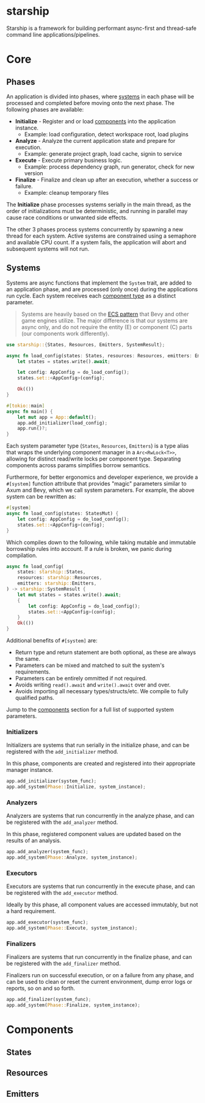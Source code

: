 # starship

Starship is a framework for building performant async-first and thread-safe command line applications/pipelines.

# Core

## Phases

An application is divided into phases, where [systems](#systems) in each phase will be processed and completed before moving onto the next phase. The following phases are available:

- **Initialize** - Register and or load [components](#components) into the application instance.
  - Example: load configuration, detect workspace root, load plugins
- **Analyze** - Analyze the current application state and prepare for execution.
  - Example: generate project graph, load cache, signin to service
- **Execute** - Execute primary business logic.
  - Example: process dependency graph, run generator, check for new version
- **Finalize** - Finalize and clean up after an execution, whether a success or failure.
  - Example: cleanup temporary files

The **Initialize** phase processes systems serially in the main thread, as the order of initializations must be deterministic, and running in parallel may cause race conditions or unwanted side effects.

The other 3 phases process systems concurrently by spawning a new thread for each system. Active systems are constrained using a semaphore and available CPU count. If a system fails, the application will abort and subsequent systems will not run.

## Systems

Systems are async functions that implement the `System` trait, are added to an application phase, and are processed (only once) during the applications run cycle. Each system receives each [component type](#components) as a distinct parameter.

> Systems are heavily based on the [ECS pattern](https://en.wikipedia.org/wiki/Entity_component_system) that Bevy and other game engines utilize. The major difference is that our systems are async only, and do not require the entity (E) or component (C) parts (our components work differently).

```rust
use starship::{States, Resources, Emitters, SystemResult};

async fn load_config(states: States, resources: Resources, emitters: Emitters) -> SystemResult {
	let states = states.write().await;

	let config: AppConfig = do_load_config();
	states.set::<AppConfig>(config);

	Ok(())
}

#[tokio::main]
async fn main() {
	let mut app = App::default();
	app.add_initializer(load_config);
	app.run()?;
}
```

Each system parameter type (`States`, `Resources`, `Emitters`) is a type alias that wraps the underlying component manager in a `Arc<RwLock<T>>`, allowing for distinct read/write locks per component type. Separating components across params simplifies borrow semantics.

Furthermore, for better ergonomics and developer experience, we provide a `#[system]` function attribute that provides "magic" parameters similar to Axum and Bevy, which we call system parameters. For example, the above system can be rewritten as:

```rust
#[system]
async fn load_config(states: StatesMut) {
	let config: AppConfig = do_load_config();
	states.set::<AppConfig>(config);
}
```

Which compiles down to the following, while taking mutable and immutable borrowship rules into account. If a rule is broken, we panic during compilation.

```rust
async fn load_config(
	states: starship::States,
	resources: starship::Resources,
	emitters: starship::Emitters,
) -> starship::SystemResult {
    let mut states = states.write().await;
    {
        let config: AppConfig = do_load_config();
        states.set::<AppConfig>(config);
    }
    Ok(())
}
```

Additional benefits of `#[system]` are:

- Return type and return statement are both optional, as these are always the same.
- Parameters can be mixed and matched to suit the system's requirements.
- Parameters can be entirely ommitted if not required.
- Avoids writing `read().await` and `write().await` over and over.
- Avoids importing all necessary types/structs/etc. We compile to fully qualified paths.

Jump to the [components](#components) section for a full list of supported system parameters.

### Initializers

Initializers are systems that run serially in the initialize phase, and can be registered with the `add_initializer` method.

In this phase, components are created and registered into their appropriate manager instance.

```rust
app.add_initializer(system_func);
app.add_system(Phase::Initialize, system_instance);
```

### Analyzers

Analyzers are systems that run concurrently in the analyze phase, and can be registered with the `add_analyzer` method.

In this phase, registered component values are updated based on the results of an analysis.

```rust
app.add_analyzer(system_func);
app.add_system(Phase::Analyze, system_instance);
```

### Executors

Executors are systems that run concurrently in the execute phase, and can be registered with the `add_executor` method.

Ideally by this phase, all component values are accessed immutably, but not a hard requirement.

```rust
app.add_executor(system_func);
app.add_system(Phase::Execute, system_instance);
```

### Finalizers

Finalizers are systems that run concurrently in the finalize phase, and can be registered with the `add_finalizer` method.

Finalizers run on successful execution, or on a failure from any phase, and can be used to clean or reset the current environment, dump error logs or reports, so on and so forth.

```rust
app.add_finalizer(system_func);
app.add_system(Phase::Finalize, system_instance);
```

# Components

## States

## Resources

## Emitters
